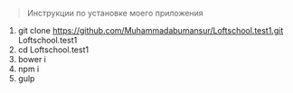 > Инструкции по установке моего приложения

1. git clone https://github.com/Muhammadabumansur/Loftschool.test1.git Loftschool.test1
2. cd Loftschool.test1
3. bower i
4. npm i
5. gulp